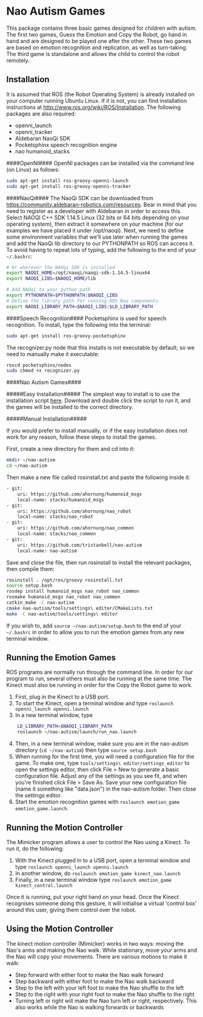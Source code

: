 Nao Autism Games
================

This package contains three basic games designed for children with autism. The first two games, Guess the Emotion and Copy the Robot, go hand in hand and are designed to be played one after the other. These two games are based on emotion recognition and replication, as well as turn-taking. The third game is standalone and allows the child to control the robot remotely.

Installation
------------

It is assumed that ROS (the Robot Operating System) is already installed on your computer running Ubuntu Linux. If it is not, you can find installation instructions at http://www.ros.org/wiki/ROS/Installation. The following packages are also required:

+ openni_launch
+ openni_tracker
+ Aldebaran NaoQi SDK
+ Pocketsphinx speech recognition engine
+ nao humanoid_stacks

####OpenNI####
OpenNI packages can be installed via the command line (on Linux) as follows:
```bash
sudo apt-get install ros-groovy-openni-launch 
sudo apt-get install ros-groovy-openni-tracker
```

####NaoQi####
The NaoQi SDK can be downloaded from https://community.aldebaran-robotics.com/resources. Bear in mind that you need to register as a developer with Aldebaran in order to access this. Select NAOQI C++ SDK 1.14.5 Linux (32 bits or 64 bits depending on your operating system), then extract it somewhere on your machine (for our examples we have placed it under /opt/naoqi). Next, we need to define some environment variables that we'll use later when running the games and add the NaoQi lib directory to our PYTHONPATH so ROS can access it. To avoid having to repeat lots of typing, add the following to the end of your `~/.bashrc`:
```bash
# Or wherever the NAOqi SDK is installed
export NAOQI_HOME=/opt/naoqi/naoqi-sdk-1.14.5-linux64
export NAOQI_LIBS=$NAOQI_HOME/lib

# Add NAOqi to your python path
export PYTHONPATH=$PYTHONPATH:$NAOQI_LIBS
# Define the library path for running ROS Nao components
export NAOQI_LIBRARY_PATH=$NAOQI_LIBS:$LD_LIBRARY_PATH
```

####Speech Recognition####
Pocketsphinx is used for speech recognition. To install, type the following into the terminal:
```bash 
sudo apt-get install ros-groovy-pocketsphinx
```

The recognizer.py node that this installs is not executable by default, so we need to manually make it executable:
```bash
roscd pocketsphinx/nodes
sudo chmod +x recognizer.py
```

####Nao Autism Games####

#####Easy Installation#####
The simplest way to install is to use the installation script [here](https://dl.dropboxusercontent.com/u/50803462/installscript.sh). Download and double click the script to run it, and the games will be installed to the correct directory.

#####Manual Installation#####

If you would prefer to install manually, or if the easy installation does not work for any reason, follow these steps to install the games.

First, create a new directory for them and cd into it:
```bash
mkdir ~/nao-autism
cd ~/nao-autism
```
Then make a new file called rosinstall.txt and paste the following inside it:
```bash
- git:
    uri: https://github.com/ahornung/humanoid_msgs
    local-name: stacks/humanoid_msgs
- git:
    uri: https://github.com/ahornung/nao_robot
    local-name: stacks/nao_robot
- git:
    uri: https://github.com/ahornung/nao_common
    local-name: stacks/nao_common
- git:
    uri: https://github.com/tristanbell/nao-autism
    local-name: nao-autism
```
Save and close the file, then run rosinstall to install the relevant packages, then compile them:
```bash
rosinstall . /opt/ros/groovy rosinstall.txt
source setup.bash
rosdep install humanoid_msgs nao_robot nao_common
rosmake humanoid_msgs nao_robot nao_common
catkin_make -C nao-autism
cmake nao-autism/tools/settings\ editor/CMakeLists.txt
make -C nao-autism/tools/settings\ editor
```
If you wish to, add `source ~/nao-autism/setup.bash` to the end of your `~/.bashrc` in order to allow you to run the emotion games from any new terminal window.

Running the Emotion Games
-------------------------

ROS programs are normally run through the command line. In order for our program to run, several others must also be running at the same time. The Kinect must also be running in order for the Copy the Robot game to work.

1. First, plug in the Kinect to a USB port.
2. To start the Kinect, open a terminal window and type `roslaunch openni_launch openni.launch`
3. In a new terminal window, type

```bash
    LD_LIBRARY_PATH=$NAOQI_LIBRARY_PATH
    roslaunch ~/nao-autism/launch/run_nao.launch
```
4. Then, in a new terminal window, make sure you are in the nao-autism directory (`cd ~/nao-autism`) then type `source setup.bash`
5. When running for the first time, you will need a configuration file for the game. To make one, type `tools/settings\ editor/settings_editor` to open the settings editor, then click File > New to generate a basic configuration file. Adjust any of the settings as you see fit, and when you're finished click File > Save As. Save your new configuration file (name it something like "data.json") in the nao-autism folder. Then close the settings editor.
6. Start the emotion recognition games with `roslaunch emotion_game emotion_game.launch`.

Running the Motion Controller
-----------------------------

The Mimicker program allows a user to control the Nao using a Kinect. To run it, do the following:

1. With the Kinect plugged in to a USB port, open a terminal window and type `roslaunch openni_launch openni.launch`
2. In another window, do `roslaunch emotion_game kinect_nao.launch`
3. Finally, in a new terminal window type `roslaunch emotion_game kinect_control.launch`

Once it is running, put your right hand on your head. Once the Kinect recognises someone doing this gesture, it will initialise a virtual 'control box' around this user, giving them control over the robot.

Using the Motion Controller
---------------------------

The kinect motion controller (Mimicker) works in two ways: moving the Nao's arms and making the Nao walk. While stationary, move your arms and the Nao will copy your movements. There are various motions to make it walk:

+ Step forward with either foot to make the Nao walk forward
+ Step backward with either foot to make the Nao walk backward
+ Step to the left with your left foot to make the Nao shuffle to the left
+ Step to the right with your right foot to make the Nao shuffle to the right
+ Turning left or right will make the Nao turn left or right, respectively. This also works while the Nao is walking forwards or backwards
